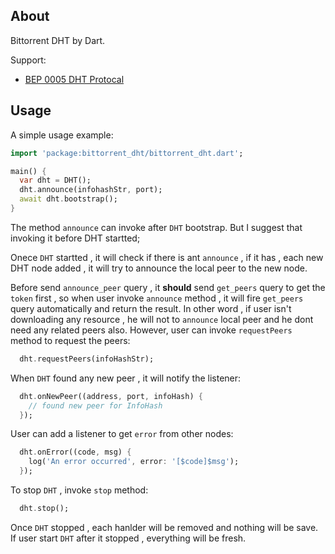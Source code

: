 ## About

Bittorrent DHT by Dart.

Support:

- [BEP 0005 DHT Protocal](https://www.bittorrent.org/beps/bep_0005.html)

## Usage

A simple usage example:

```dart
import 'package:bittorrent_dht/bittorrent_dht.dart';

main() {
  var dht = DHT();
  dht.announce(infohashStr, port);
  await dht.bootstrap();
}
```

The method `announce` can invoke after `DHT` bootstrap. But I suggest that invoking it before DHT startted;

Onece `DHT` startted , it will check if there is ant `announce` , if it has , each new DHT node added , it will try to announce the local peer to the new node.

Before send `announce_peer` query , it **should** send `get_peers` query to get the `token` first , so when user invoke `announce` method , it will fire `get_peers` query automatically and return the result. In other word , if user isn't downloading any resource , he will not to `announce` local peer and he dont need any related peers also. However, user can invoke `requestPeers` method to request the peers:

```dart
  dht.requestPeers(infoHashStr);
```

When `DHT` found any new peer , it will notify the listener:

```dart
  dht.onNewPeer((address, port, infoHash) {
    // found new peer for InfoHash
  });
```

User can add a listener to get `error` from other nodes:

```dart
  dht.onError((code, msg) {
    log('An error occurred', error: '[$code]$msg');
  });
```

To stop `DHT` , invoke `stop` method:

```dart
  dht.stop();
```

Once `DHT` stopped , each hanlder will be removed and nothing will be save. If user start `DHT` after it stopped , everything will be fresh.
